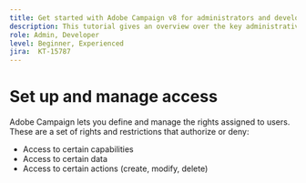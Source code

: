 ```yaml
---
title: Get started with Adobe Campaign v8 for administrators and developers.
description: This tutorial gives an overview over the key administrative and data management functionality of Campaign v8. It is targeted for administrators and the technical marketer migrating from Campaign Standard to Campaign v8.
role: Admin, Developer
level: Beginner, Experienced
jira:  KT-15787
---
```


# Set up and manage access 

Adobe Campaign lets you define and manage the rights assigned to users. These are a set of rights and restrictions that authorize or deny:

* Access to certain capabilities
* Access to certain data
* Access to certain actions (create, modify, delete)


